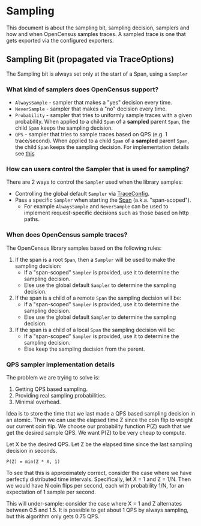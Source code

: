 # Sampling

This document is about the sampling bit, sampling decision, samplers and how and when
OpenCensus samples traces. A sampled trace is one that gets exported via the configured
exporters.

## Sampling Bit (propagated via TraceOptions)

The Sampling bit is always set only at the start of a Span, using a `Sampler`

### What kind of samplers does OpenCensus support?
* `AlwaysSample` - sampler that makes a "yes" decision every time.
* `NeverSample` - sampler that makes a "no" decision every time.
* `Probability` - sampler that tries to uniformly sample traces with a given probability. When 
applied to a child `Span` of a **sampled** parent `Span`, the child `Span` keeps the sampling
decision.
* `QPS` - sampler that tries to sample traces based on QPS (e.g. 1 trace/second). When applied to a
child `Span` of a **sampled** parent `Span`, the child `Span` keeps the sampling decision. For
implementation details see [this](#qps-sampler-implementation-details)

### How can users control the Sampler that is used for sampling?
There are 2 ways to control the `Sampler` used when the library samples:
* Controlling the global default `Sampler` via [TraceConfig](https://github.com/census-instrumentation/opencensus-specs/blob/master/trace/TraceConfig.md).
* Pass a specific `Sampler` when starting the [Span](https://github.com/census-instrumentation/opencensus-specs/blob/master/trace/Span.md)
(a.k.a. "span-scoped").
  * For example `AlwaysSample` and `NeverSample` can be used to implement request-specific 
  decisions such as those based on http paths.

### When does OpenCensus sample traces?
The OpenCensus library samples based on the following rules:
1. If the span is a root `Span`, then a `Sampler` will be used to make the sampling decision:
   * If a "span-scoped" `Sampler` is provided, use it to determine the sampling decision.
   * Else use the global default `Sampler` to determine the sampling decision.
2. If the span is a child of a remote `Span` the sampling decision will be:
   * If a "span-scoped" `Sampler` is provided, use it to determine the sampling decision.
   * Else use the global default `Sampler` to determine the sampling decision.
3. If the span is a child of a local `Span` the sampling decision will be:
   * If a "span-scoped" `Sampler` is provided, use it to determine the sampling decision.
   * Else keep the sampling decision from the parent.

### QPS sampler implementation details
The problem we are trying to solve is:
1. Getting QPS based sampling.
2. Providing real sampling probabilities.
3. Minimal overhead.

Idea is to store the time that we last made a QPS based sampling decision in an atomic. Then we can
use the elapsed time Z since the coin flip to weight our current coin flip. We choose our
probability function P(Z) such that we get the desired sample QPS. We want P(Z) to be very
cheap to compute.

Let X be the desired QPS. Let Z be the elapsed time since the last sampling decision in seconds.
```
P(Z) = min(Z * X, 1)
```

To see that this is approximately correct, consider the case where we have perfectly distributed
time intervals. Specifically, let X = 1 and Z = 1/N. Then we would have N coin flips per second,
each with probability 1/N, for an expectation of 1 sample per second.

This will under-sample: consider the case where X = 1 and Z alternates between 0.5 and 1.5. It is
possible to get about 1 QPS by always sampling, but this algorithm only gets 0.75 QPS.
